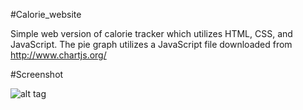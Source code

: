 #Calorie_website


Simple web version of calorie tracker which utilizes HTML, CSS, and JavaScript. The pie graph utilizes
a JavaScript file downloaded from http://www.chartjs.org/


#Screenshot

![alt tag](https://raw.github.com/HC008/Calorie/master/screenshot.jpg)

